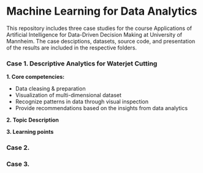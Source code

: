 # Machine Learning for Data Analytics
This repository includes three case studies for the course Applications of Artificial Intelligence for Data-Driven Decision Making at University of Mannheim. The case desciptions, datasets, source code, and presentation of the results are included in the respective folders.

### Case 1. Descriptive Analytics for Waterjet Cutting
**1. Core competencies:**
- Data cleasing & preparation
- Visualization of multi-dimensional dataset 
- Recognize patterns in data through visual inspection
- Provide recommendations based on the insights from data analytics

**2. Topic Description**

**3. Learning points**


### Case 2. 


### Case 3. 


